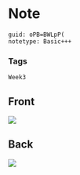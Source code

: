 # Note
```
guid: oPB=BWLpP(
notetype: Basic+++
```

### Tags
```
Week3
```

## Front
<img src="paste-3a3c3f612f562bc04ec7198557a6796a5294518c.jpg">

## Back
<img src="paste-e1d163cbdf02c3413b0a6fe97144a697211aa2fe.jpg">
